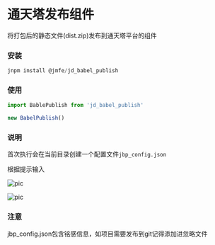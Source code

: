 # 通天塔发布组件

将打包后的静态文件(dist.zip)发布到通天塔平台的组件

### 安装

```js
jnpm install @jmfe/jd_babel_publish

```

### 使用
```js
import BablePublish from 'jd_babel_publish'

new BabelPublish()

```

### 说明

首次执行会在当前目录创建一个配置文件`jbp_config.json` 

根据提示输入

![pic](https://qqadapt.qpic.cn/txdocpic/0/b5d79276a346635395665eff646e23c8/0)

![pic](https://qqadapt.qpic.cn/txdocpic/0/c5da4439b5524a0fae9dd4af4f68e07b/0)


### 注意
jbp_config.json包含铭感信息，如项目需要发布到git记得添加进忽略文件